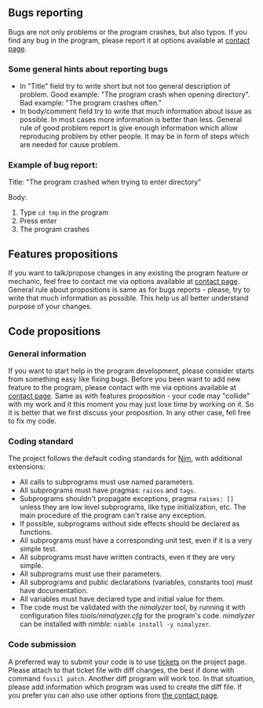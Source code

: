 ## Bugs reporting

Bugs are not only problems or the program crashes, but also typos. If you
find any bug in the program, please report it at options available at [contact page](https://www.laeran.pl/repositories/nish/wiki?name=Contact).

### Some general hints about reporting bugs

* In "Title" field try to write short but not too general description of
  problem. Good example: "The program crash when opening directory". Bad
  example: "The program crashes often."
* In body/comment field try to write that much information about issue as
  possible. In most cases more information is better than less. General rule
  of good problem report is give enough information which allow reproducing
  problem by other people. It may be in form of steps which are needed for
  cause problem.

### Example of bug report:

Title: "The program crashed when trying to enter directory"

Body:

1. Type `cd tmp` in the program
2. Press enter
3. The program crashes

## Features propositions

If you want to talk/propose changes in any existing the program feature or
mechanic, feel free to contact me via options available at [contact page](https://www.laeran.pl/repositories/nish/wiki?name=Contact).
General rule about propositions is same as for bugs reports - please,
try to write that much information as possible. This help us all better
understand purpose of your changes.

## Code propositions

### General information

If you want to start help in the program development, please consider starts
from something easy like fixing bugs. Before you been want to add new feature
to the program, please contact with me via options available at [contact page](https://www.laeran.pl/repositories/nish/wiki?name=Contact).
Same as with features proposition - your code may "collide" with my work and
it this moment you may just lose time by working on it. So it is better that
we first discuss your proposition. In any other case, fell free to fix my code.

### Coding standard

The project follows the default coding standards for [Nim](https://nim-lang.org/docs/nep1.html),
with additional extensions:

* All calls to subprograms must use named parameters.
* All subprograms must have pragmas: `raises` and `tags`.
* Subprograms shouldn't propagate exceptions, pragma `raises: []` unless they
  are low level subprograms, like type initialization, etc. The main procedure
  of the program can't raise any exception.
* If possible, subprograms without side effects should be declared as functions.
* All subprograms must have a corresponding unit test, even if it is a very simple
  test.
* All subprograms must have written contracts, even it they are very simple.
* All subprograms must use their parameters.
* All subprograms and public declarations (variables, constants too) must have
  documentation.
* All variables must have declared type and initial value for them.
* The code must be validated with the *nimalyzer* tool, by running it with
  configuration files *tools/nimalyzer.cfg* for the program's code. *nimalyzer*
  can be installed with *nimble*: `nimble install -y nimalyzer`.

### Code submission

A preferred way to submit your code is to use [tickets](https://www.laeran.pl/repositories/nish/ticket)
on the project page. Please attach to that ticket file with diff changes, the
best if done with command `fossil patch`. Another diff program will work too.
In that situation, please add information which program was used to create the
diff file. If you prefer you can also use other options from [the contact page](https://www.laeran.pl/repositories/nish/wiki?name=Contact).

